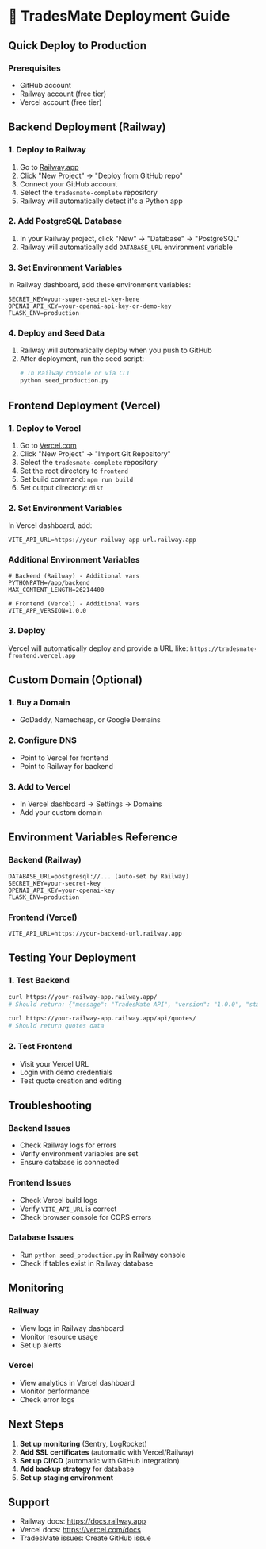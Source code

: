 # 🚀 TradesMate Deployment Guide

## Quick Deploy to Production

### Prerequisites
- GitHub account
- Railway account (free tier)
- Vercel account (free tier)

## Backend Deployment (Railway)

### 1. Deploy to Railway
1. Go to [Railway.app](https://railway.app)
2. Click "New Project" → "Deploy from GitHub repo"
3. Connect your GitHub account
4. Select the `tradesmate-complete` repository
5. Railway will automatically detect it's a Python app

### 2. Add PostgreSQL Database
1. In your Railway project, click "New" → "Database" → "PostgreSQL"
2. Railway will automatically add `DATABASE_URL` environment variable

### 3. Set Environment Variables
In Railway dashboard, add these environment variables:

```
SECRET_KEY=your-super-secret-key-here
OPENAI_API_KEY=your-openai-api-key-or-demo-key
FLASK_ENV=production
```

### 4. Deploy and Seed Data
1. Railway will automatically deploy when you push to GitHub
2. After deployment, run the seed script:
   ```bash
   # In Railway console or via CLI
   python seed_production.py
   ```

## Frontend Deployment (Vercel)

### 1. Deploy to Vercel
1. Go to [Vercel.com](https://vercel.com)
2. Click "New Project" → "Import Git Repository"
3. Select the `tradesmate-complete` repository
4. Set the root directory to `frontend`
5. Set build command: `npm run build`
6. Set output directory: `dist`

### 2. Set Environment Variables
In Vercel dashboard, add:

```
VITE_API_URL=https://your-railway-app-url.railway.app
```

### Additional Environment Variables
```
# Backend (Railway) - Additional vars
PYTHONPATH=/app/backend
MAX_CONTENT_LENGTH=26214400

# Frontend (Vercel) - Additional vars  
VITE_APP_VERSION=1.0.0
```

### 3. Deploy
Vercel will automatically deploy and provide a URL like:
`https://tradesmate-frontend.vercel.app`

## Custom Domain (Optional)

### 1. Buy a Domain
- GoDaddy, Namecheap, or Google Domains

### 2. Configure DNS
- Point to Vercel for frontend
- Point to Railway for backend

### 3. Add to Vercel
- In Vercel dashboard → Settings → Domains
- Add your custom domain

## Environment Variables Reference

### Backend (Railway)
```
DATABASE_URL=postgresql://... (auto-set by Railway)
SECRET_KEY=your-secret-key
OPENAI_API_KEY=your-openai-key
FLASK_ENV=production
```

### Frontend (Vercel)
```
VITE_API_URL=https://your-backend-url.railway.app
```

## Testing Your Deployment

### 1. Test Backend
```bash
curl https://your-railway-app.railway.app/
# Should return: {"message": "TradesMate API", "version": "1.0.0", "status": "running"}

curl https://your-railway-app.railway.app/api/quotes/
# Should return quotes data
```

### 2. Test Frontend
- Visit your Vercel URL
- Login with demo credentials
- Test quote creation and editing

## Troubleshooting

### Backend Issues
- Check Railway logs for errors
- Verify environment variables are set
- Ensure database is connected

### Frontend Issues
- Check Vercel build logs
- Verify `VITE_API_URL` is correct
- Check browser console for CORS errors

### Database Issues
- Run `python seed_production.py` in Railway console
- Check if tables exist in Railway database

## Monitoring

### Railway
- View logs in Railway dashboard
- Monitor resource usage
- Set up alerts

### Vercel
- View analytics in Vercel dashboard
- Monitor performance
- Check error logs

## Next Steps

1. **Set up monitoring** (Sentry, LogRocket)
2. **Add SSL certificates** (automatic with Vercel/Railway)
3. **Set up CI/CD** (automatic with GitHub integration)
4. **Add backup strategy** for database
5. **Set up staging environment**

## Support

- Railway docs: https://docs.railway.app
- Vercel docs: https://vercel.com/docs
- TradesMate issues: Create GitHub issue



